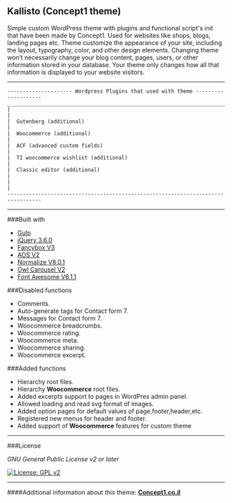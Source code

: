 ## Kallisto (Concept1 theme)

Simple custom WordPress theme with plugins and functional script's init that have been made by Concept1.
Used for websites like shops, blogs, landing pages etc.
Theme customize the appearance of your site, including the layout, typography, color, and other design elements.
Changing theme won’t necessarily change your blog content, pages, users, or other information stored in your database.
Your theme only changes how all that information is displayed to your website visitors.

-----------------------------------------------------------------------------


    --------------------- Wordpress Plugins that used with theme --------------------
    _________________________________________________________________________________
    |                                                                               |
    |  Gutenberg (additional)                                                       |
    |  Woocommerce (additional)                                                     |
    |  ACF (advanced custom fields)                                                 |
    |  TI woocommerce wishlist (additional)                                         |
    |  Classic editor (additional)                                                  |
    |                                                                               |
    ---------------------------------------------------------------------------------

-----------------------------------------------------------------------------

###Built with
* [Gulp](https://gulpjs.com/)
* [jQuery 3.6.0](https://jquery.com/)
* [Fancybox V3](https://fancyapps.com/)
* [AOS V2](https://michalsnik.github.io/aos/)
* [Normalize V8.0.1](https://necolas.github.io/normalize.css/)
* [Owl Carousel V2](https://owlcarousel2.github.io/OwlCarousel2/)
* [Font Awesome V6.1.1](https://fontawesome.com/)
  <br>

###Disabled functions
* Comments.
* Auto-generate tags for Contact form 7.
* Messages for Contact form 7.
* Woocommerce breadcrumbs.
* Woocommerce rating.
* Woocommerce meta.
* Woocommerce sharing.
* Woocommerce excerpt.

###Added functions
* Hierarchy root files.
* Hierarchy **Woocommerce** root files.
* Added excerpts support to pages in WordPres admin panel.
* Allowed loading and read svg format of images.
* Added option pages for default values of page,footer,header,etc.
* Registered new menus for header and footer.
* Added support of **Woocommerce** features for custom theme

-----------------------------------------------------------------------------

###License

_GNU General Public License v2 or later_

[![License: GPL v2](https://img.shields.io/badge/License-GPL_v2-green.svg)](https://www.gnu.org/licenses/old-licenses/gpl-2.0.txt)

-----------------------------------------------------------------------------

####Additional information about this theme: **[Concept1.co.il](https://concept1.co.il/)**